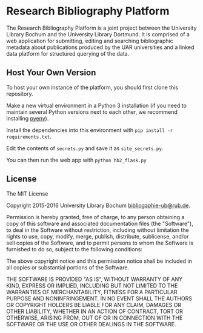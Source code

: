 # Research Bibliography Platform

The Research Bibliography Platform is a joint project between the University Library Bochum and the University Library
Dortmund. It is comprised of a web application for submitting, editing and searching bibliographic metadata about
publications produced by the UAR universities and a linked data platform for structured querying of the data.

## Host Your Own Version
To host your own instance of the platform, you should first clone this repository.

Make a new virtual environment in a Python 3 installation (if you need to maintain several Python versions next to each
other, we recommend installing [pyenv](https://github.com/yyuu/pyenv)).

Install the dependencies into this environment with ```pip install -r requirements.txt```.

Edit the contents of ```secrets.py``` and save it as ```site_secrets.py```.

You can then run the web app with ```python hb2_flask.py```

## License

The MIT License

Copyright 2015-2016 University Library Bochum <bibliogaphie-ub@rub.de>.

Permission is hereby granted, free of charge, to any person obtaining a copy
of this software and associated documentation files (the "Software"), to deal
in the Software without restriction, including without limitation the rights
to use, copy, modify, merge, publish, distribute, sublicense, and/or sell
copies of the Software, and to permit persons to whom the Software is
furnished to do so, subject to the following conditions:

The above copyright notice and this permission notice shall be included in
all copies or substantial portions of the Software.

THE SOFTWARE IS PROVIDED "AS IS", WITHOUT WARRANTY OF ANY KIND, EXPRESS OR
IMPLIED, INCLUDING BUT NOT LIMITED TO THE WARRANTIES OF MERCHANTABILITY,
FITNESS FOR A PARTICULAR PURPOSE AND NONINFRINGEMENT. IN NO EVENT SHALL THE
AUTHORS OR COPYRIGHT HOLDERS BE LIABLE FOR ANY CLAIM, DAMAGES OR OTHER
LIABILITY, WHETHER IN AN ACTION OF CONTRACT, TORT OR OTHERWISE, ARISING FROM,
OUT OF OR IN CONNECTION WITH THE SOFTWARE OR THE USE OR OTHER DEALINGS IN
THE SOFTWARE.
